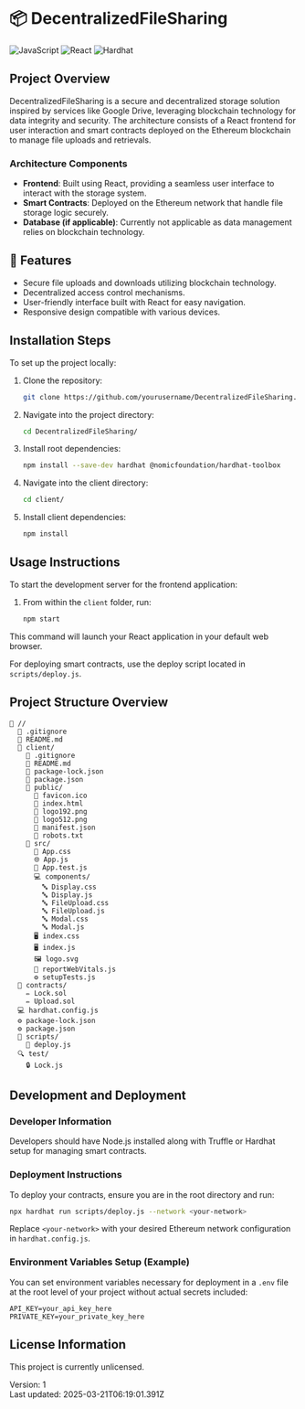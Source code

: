 # 📦 DecentralizedFileSharing

![JavaScript](https://img.shields.io/badge/JavaScript-ES6-yellow?style=flat-square)
![React](https://img.shields.io/badge/React-18.2.0-blue?style=flat-square)
![Hardhat](https://img.shields.io/badge/Hardhat-2.14.1-purple?style=flat-square)

## Project Overview
DecentralizedFileSharing is a secure and decentralized storage solution inspired by services like Google Drive, leveraging blockchain technology for data integrity and security. The architecture consists of a React frontend for user interaction and smart contracts deployed on the Ethereum blockchain to manage file uploads and retrievals.

### Architecture Components
- **Frontend**: Built using React, providing a seamless user interface to interact with the storage system.
- **Smart Contracts**: Deployed on the Ethereum network that handle file storage logic securely.
- **Database (if applicable)**: Currently not applicable as data management relies on blockchain technology.

## 🌟 Features
- Secure file uploads and downloads utilizing blockchain technology.
- Decentralized access control mechanisms.
- User-friendly interface built with React for easy navigation.
- Responsive design compatible with various devices.

## Installation Steps
To set up the project locally:

1. Clone the repository:
   ```bash
   git clone https://github.com/yourusername/DecentralizedFileSharing.git
   ```

2. Navigate into the project directory:
   ```bash
   cd DecentralizedFileSharing/
   ```

3. Install root dependencies:
   ```bash
   npm install --save-dev hardhat @nomicfoundation/hardhat-toolbox
   ```

4. Navigate into the client directory:
   ```bash
   cd client/
   ```

5. Install client dependencies:
   ```bash
   npm install
   ```

## Usage Instructions
To start the development server for the frontend application:

1. From within the `client` folder, run:
   ```bash
   npm start
   ```
   
This command will launch your React application in your default web browser.

For deploying smart contracts, use the deploy script located in `scripts/deploy.js`.

## Project Structure Overview

```
📁 //
  📄 .gitignore 
  📄 README.md 
  📁 client/
    📄 .gitignore 
    📄 README.md 
    📄 package-lock.json 
    📄 package.json 
    📁 public/
      📄 favicon.ico 
      📄 index.html 
      📄 logo192.png 
      📄 logo512.png 
      📄 manifest.json 
      📄 robots.txt 
    📁 src/
      📄 App.css 
      🌐 App.js  
      🧪 App.test.js  
      💻 components/
        🔤 Display.css   
        🔤 Display.js    
        🔤 FileUpload.css    
        🔤 FileUpload.js     
        🔤 Modal.css     
        🔤 Modal.js      
      🖥️ index.css    
      🖥️ index.js     
      🖼️ logo.svg    
      📝 reportWebVitals.js  
      ⚙️ setupTests.js  
  📁 contracts/
    ✏️ Lock.sol   
    ✏️ Upload.sol  
  💻 hardhat.config.js   
  ⚙️ package-lock.json   
  ⚙️ package.json    
  💾 scripts/
    🚀 deploy.js     
  🔍 test/
    🔒 Lock.js      
```

## Development and Deployment

### Developer Information
Developers should have Node.js installed along with Truffle or Hardhat setup for managing smart contracts.

### Deployment Instructions
To deploy your contracts, ensure you are in the root directory and run:
```bash
npx hardhat run scripts/deploy.js --network <your-network>
```
Replace `<your-network>` with your desired Ethereum network configuration in `hardhat.config.js`.

### Environment Variables Setup (Example)
You can set environment variables necessary for deployment in a `.env` file at the root level of your project without actual secrets included:

```
API_KEY=your_api_key_here
PRIVATE_KEY=your_private_key_here
```

## License Information
This project is currently unlicensed.

Version: 1  
Last updated: 2025-03-21T06:19:01.391Z